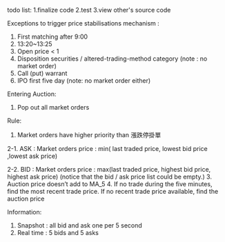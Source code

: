 todo list: 
1.finalize code
2.test
3.view other's source code

Exceptions to trigger price stabilisations mechanism :

1. First matching after 9:00
2. 13:20~13:25
3. Open price < 1
4. Disposition securities / altered-trading-method category (note : no market order)
5. Call (put) warrant
6. IPO first five day (note: no market order either)

Entering Auction:

1. Pop out all market orders

Rule:

1. Market orders have higher priority than 漲跌停掛單

2-1. ASK : Market orders price : min( last traded price, lowest bid price ,lowest ask price)

2-2. BID : Market orders price : max(last traded price,  highest bid price, highest ask price)
     (notice that the bid / ask price list could be empty.)
3. Auction price doesn’t add to MA_5 
4. If no trade during the five minutes, find the most recent trade price.
   If no recent trade price available, find the auction price

Information:

1. Snapshot : all bid and ask one per 5 second 
2. Real time : 5 bids and 5 asks
